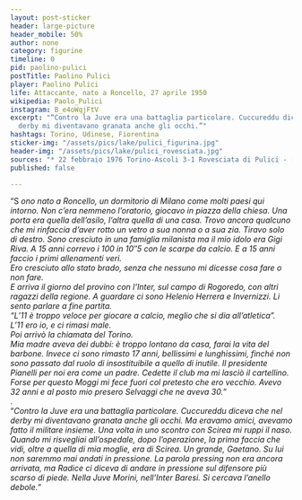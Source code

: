 ```yaml
---
layout: post-sticker
header: large-picture
header_mobile: 50%
author: none
category: figurine
timeline: 0
pid: paolino-pulici
postTitle: Paolino Pulici
player: Paolino Pulici
life: Attaccante, nato a Roncello, 27 aprile 1950
wikipedia: Paolo_Pulici
instagram: B_e4oWqjFtV
excerpt: "“Contro la Juve era una battaglia particolare. Cuccureddu diceva che nel
  derby mi diventavano granata anche gli occhi.”"
hashtags: Torino, Udinese, Fiorentina
sticker-img: "/assets/pics/lake/pulici_figurina.jpg"
header-img: "/assets/pics/lake/pulici_rovesciata.jpg"
sources: "* 22 febbraio 1976 Torino-Ascoli 3-1 Rovesciata di Pulici - [via Pinterest](https://www.pinterest.co.uk/pin/340936634283172472/)"
published: false

---
```

“S _ono nato a Roncello, un dormitorio di Milano come molti paesi qui intorno. Non c’era nemmeno l’oratorio, giocavo in piazza della chiesa. Una porta era quella dell’asilo, l’altra quella di una casa. Trovo ancora qualcuno che mi rinfaccia d’aver rotto un vetro a sua nonna o a sua zia. Tiravo solo di destro. Sono cresciuto in una famiglia milanista ma il mio idolo era Gigi Riva. A 15 anni correvo i 100 in 10″5 con le scarpe da calcio. E a 15 anni faccio i primi allenamenti veri.  
Ero cresciuto allo stato brado, senza che nessuno mi dicesse cosa fare o non fare.  
E arriva il giorno del provino con l’Inter, sul campo di Rogoredo, con altri ragazzi della regione. A guardare ci sono Helenio Herrera e Invernizzi. Li sento parlare a fine partita.  
“L’11 è troppo veloce per giocare a calcio, meglio che si dia all’atletica”.  
L’11 ero io, e ci rimasi male.  
Poi arrivò la chiamata del Torino.  
Mia madre aveva dei dubbi: è troppo lontano da casa, farai la vita del barbone. Invece ci sono rimasto 17 anni, bellissimi e lunghissimi, finché non sono passato dal ruolo di insostituibile a quello di inutile. Il presidente Pianelli per noi era come un padre. Cedette il club ma mi lasciò il cartellino. Forse per questo Moggi mi fece fuori col pretesto che ero vecchio. Avevo 32 anni e al posto mio presero Selvaggi che ne aveva 30._”  
.  
“_Contro la Juve era una battaglia particolare. Cuccureddu diceva che nel derby mi diventavano granata anche gli occhi. Ma eravamo amici, avevamo fatto il militare insieme. Una volta in uno scontro con Scirea mi ruppi il naso. Quando mi risvegliai all’ospedale, dopo l’operazione, la prima faccia che vidi, oltre a quella di mia moglie, era di Scirea. Un grande, Gaetano. Su lui non saremmo mai andati in pressione. La parola pressing non era ancora arrivata, ma Radice ci diceva di andare in pressione sul difensore più scarso di piede. Nella Juve Morini, nell’Inter Baresi. Si cercava l’anello debole._”